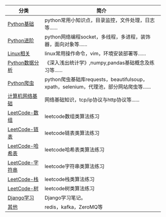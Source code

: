|分类|简介|
|-|-|
|[Python基础](./python_basic/main.md)|python常用小知识点，目录监控，文件处理，日志等......|
|[Python进阶](./python_advance/main.md)|python网络编程socket，多线程，多进程，装饰器，面向对象等......|
|[Linux相关](./linux/main.md)|linux常用操作命令，vim，环境安装部署等......|
|[Python数据分析](./data_analysis/main.md)|《深入浅出统计学》,numpy,pandas基础概念及练习等......|
|[Python爬虫](./spiders/main.md)|python爬虫基础库requests，beautifulsoup，xpath，selenium，代理池，部分网站爬虫等......|
|[计算机网络基础](./network_protocol/main.md)|网络基础知识，tcp/ip协议与http协议等......|
|[LeetCode-数组](./leetcode_array/main.md)|leetcode数组类算法练习|
|[LeetCode-链表](./leetcode_linked_list/main.md)|leetcode链表类算法练习|
|[LeetCode-哈希表](./leetcode_hash/main.md)|leetcode哈希表类算法练习|
|[LeetCode-字符串](./leetcode_string/main.md)|leetcode字符串类算法练习|
|[LeetCode-栈](./leetcode_stack/main.md)|leetcode栈类算法练习|
|[LeetCode-树](./leetcode_tree/main.md)|leetcode树类算法练习|
|[Django学习](./django_note/main.md)|Django学习笔记。|
|[其他](./others/main.md)|redis，kafka，ZeroMQ等|
